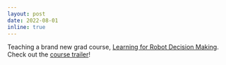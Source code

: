 ```yaml
---
layout: post
date: 2022-08-01
inline: true
---
```


Teaching a brand new grad course, [Learning for Robot Decision Making](https://www.cs.cornell.edu/courses/cs6756/2022fa/). Check out the [course trailer](https://youtu.be/9VDXlW95qL0)! 